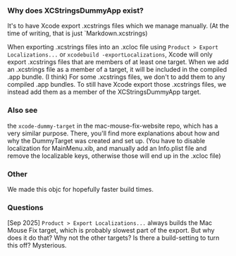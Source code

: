 
### Why does XCStringsDummyApp exist?

It's to have Xcode export .xcstrings files which we manage manually. 
(At the time of writing, that is just `Markdown.xcstrings) 

When exporting .xcstrings files into an .xcloc file using 
`Product > Export Localizations...` or `xcodebuild -exportLocalizations`,
Xcode will only export .xcstrings files that are members of at least one target.
When we add an .xcstrings file as a member of a target, it will be included in the compiled .app bundle. (I think) 
For some .xcstrings files, we don't to add them to any compiled .app bundles. 
To still have Xcode export those .xcstrings files, we instead add them as a member of the XCStringsDummyApp target. 

### Also see

the `xcode-dummy-target` in the mac-mouse-fix-website repo, which has a very similar purpose. 
There, you'll find more explanations about how and why the DummyTarget was created and set up. 
(You have to disable localization for MainMenu.xib, and manually add an Info.plist file and remove the localizable keys, otherwise those will end up in the .xcloc file) 

### Other

We made this objc for hopefully faster build times.

### Questions

[Sep 2025] `Product > Export Localizations...` always builds the Mac Mouse Fix target, which is probably slowest part of the export.
    But why does it do that? Why not the other targets? Is there a build-setting to turn this off? Mysterious.

